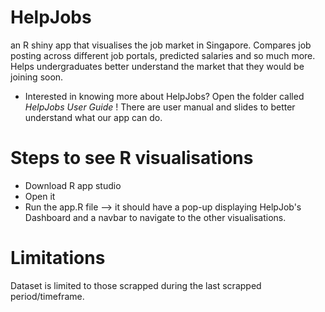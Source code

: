 # HelpJobs
an R shiny app that visualises the job market in Singapore. Compares job posting across different job portals, predicted salaries and so much more. Helps undergraduates better understand the market that they would be joining soon.
- Interested in knowing more about HelpJobs? Open the folder called *HelpJobs User Guide* ! There are user manual and slides to better understand what our app can do.

# Steps to see R visualisations
- Download R app studio
- Open it
- Run the app.R file --> it should have a pop-up displaying HelpJob's Dashboard and a navbar to navigate to the other visualisations.

# Limitations
Dataset is limited to those scrapped during the last scrapped period/timeframe. 


